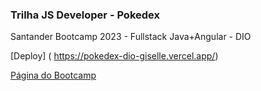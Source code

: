 ### Trilha JS Developer - Pokedex

Santander Bootcamp 2023 - Fullstack Java+Angular - DIO

[Deploy] (
https://pokedex-dio-giselle.vercel.app/) 

[Página do Bootcamp ](https://web.dio.me/track/bf7abb82-1324-4074-9949-f474a1a911fe
)
